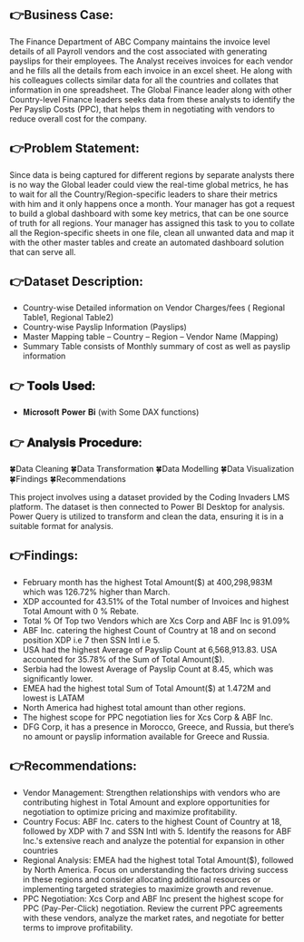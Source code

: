## 👉Business Case: 
The Finance Department of ABC Company maintains the invoice level details of all Payroll vendors and the cost associated with generating payslips for their employees. The Analyst receives invoices for each vendor and he fills all the details from each invoice in an excel sheet. He along with his colleagues collects similar data for all the countries and collates that information in one spreadsheet. The Global Finance leader along with other Country-level Finance leaders seeks data from these analysts to identify the Per Payslip Costs (PPC), that helps them in negotiating with vendors to reduce overall cost for the company. 

## 👉Problem Statement: 
Since data is being captured for different regions by separate analysts there is no way the Global leader could view the real-time global metrics, he has to wait for all the Country/Region-specific leaders to share their metrics with him and it only happens once a month. Your manager has got a request to build a global dashboard with some key metrics, that can be one source of truth for all regions. Your manager has assigned this task to you to collate all the Region-specific sheets in one file, clean all unwanted data and map it with the other master tables and create an automated dashboard solution that can serve all.

## 👉Dataset Description:
- Country-wise Detailed information on Vendor Charges/fees ( Regional Table1, Regional Table2)
- Country-wise Payslip Information (Payslips)
- Master Mapping table – Country – Region – Vendor Name (Mapping)
- Summary Table consists of Monthly summary of cost as well as payslip information

## 👉 𝐓𝐨𝐨𝐥𝐬 𝐔𝐬𝐞𝐝: 
- 𝐌𝐢𝐜𝐫𝐨𝐬𝐨𝐟𝐭 𝐏𝐨𝐰𝐞𝐫 𝐁𝐢 (with Some DAX functions)

## 👉 𝐀𝐧𝐚𝐥𝐲𝐬𝐢𝐬 𝐏𝐫𝐨𝐜𝐞𝐝𝐮𝐫𝐞:
 🍀Data Cleaning
 🍀Data Transformation
 🍀Data Modelling
 🍀Data Visualization
 🍀Findings
 🍀Recommendations

This project involves using a dataset provided by the Coding Invaders LMS platform. The dataset is then connected to Power BI Desktop for analysis. Power Query is utilized to transform and clean the data, ensuring it is in a suitable format for analysis.

## 👉Findings:

- February month has the highest Total Amount($) at 400,298,983M which was 126.72% higher than March.
- XDP accounted for 43.51% of the Total number of Invoices and highest Total Amount with 0 % Rebate.
- Total % Of Top two Vendors which are Xcs Corp and ABF Inc is  91.09%
- ABF Inc. catering the highest Count of Country at 18 and on second position XDP i.e 7 then SSN Intl i.e 5.
- USA had the highest Average of Payslip Count at 6,568,913.83. USA accounted for 35.78% of the Sum of Total Amount($).
- Serbia had the lowest Average of Payslip Count at 8.45, which was significantly lower.
- EMEA had the highest total Sum of Total Amount($) at 1.472M and lowest is LATAM
- North America had highest total amount than other regions.
- The highest scope for PPC negotiation lies for Xcs Corp & ABF Inc.
- DFG Corp, it has a presence in Morocco, Greece, and Russia, but there’s no amount or payslip information available for Greece and Russia.

## 👉Recommendations:

- Vendor Management: Strengthen relationships with vendors who are contributing highest in Total Amount and explore opportunities for negotiation to optimize pricing and maximize profitability.
- Country Focus: ABF Inc. caters to the highest Count of Country at 18, followed by XDP with 7 and SSN Intl with 5. Identify the reasons for ABF Inc.'s extensive reach and analyze the potential for expansion in other countries
- Regional Analysis: EMEA had the highest total Total Amount($), followed by North America. Focus on understanding the factors driving success in these regions and consider allocating additional resources or implementing targeted strategies to maximize growth and revenue.
- PPC Negotiation: Xcs Corp and ABF Inc present the highest scope for PPC (Pay-Per-Click) negotiation. Review the current PPC agreements with these vendors, analyze the market rates, and negotiate for better terms to improve profitability.
